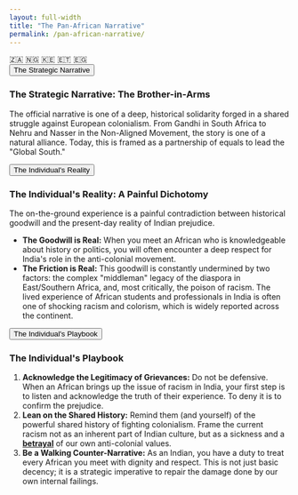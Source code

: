 ```yaml
---
layout: full-width
title: "The Pan-African Narrative"
permalink: /pan-african-narrative/
---
```


<div class="flag-container">
  <span title="South Africa" role="img" aria-label="South Africa Flag">🇿🇦</span>
  <span title="Nigeria" role="img" aria-label="Nigeria Flag">🇳🇬</span>
  <span title="Kenya" role="img" aria-label="Kenya Flag">🇰🇪</span>
  <span title="Ethiopia" role="img" aria-label="Ethiopia Flag">🇪🇹</span>
  <span title="Egypt" role="img" aria-label="Egypt Flag">🇪🇬</span>
</div>

<div class="accordion">
      <div class="accordion-item">
        <button class="accordion-header">The Strategic Narrative</button>
        <div class="accordion-content">
          <h3>The Strategic Narrative: The Brother-in-Arms</h3>
          <p>The official narrative is one of a deep, historical solidarity forged in a shared struggle against European colonialism. From Gandhi in South Africa to Nehru and Nasser in the Non-Aligned Movement, the story is one of a natural alliance. Today, this is framed as a partnership of equals to lead the "Global South."</p>
        </div>
      </div>
      <div class="accordion-item">
        <button class="accordion-header">The Individual's Reality</button>
        <div class="accordion-content">
          <h3>The Individual's Reality: A Painful Dichotomy</h3>
          <p>The on-the-ground experience is a painful contradiction between historical goodwill and the present-day reality of Indian prejudice.</p>
          <ul>
            <li><strong>The Goodwill is Real:</strong> When you meet an African who is knowledgeable about history or politics, you will often encounter a deep respect for India's role in the anti-colonial movement.</li>
            <li><strong>The Friction is Real:</strong> This goodwill is constantly undermined by two factors: the complex "middleman" legacy of the diaspora in East/Southern Africa, and, most critically, the poison of racism. The lived experience of African students and professionals in India is often one of shocking racism and colorism, which is widely reported across the continent.</li>
          </ul>
        </div>
      </div>
      <div class="accordion-item">
        <button class="accordion-header">The Individual's Playbook</button>
        <div class="accordion-content">
          <h3>The Individual's Playbook</h3>
          <ol>
            <li><strong>Acknowledge the Legitimacy of Grievances:</strong> Do not be defensive. When an African brings up the issue of racism in India, your first step is to listen and acknowledge the truth of their experience. To deny it is to confirm the prejudice.</li>
            <li><strong>Lean on the Shared History:</strong> Remind them (and yourself) of the powerful shared history of fighting colonialism. Frame the current racism not as an inherent part of Indian culture, but as a sickness and a <strong><a href="/indian-narrative/poison-of-racism/">betrayal</a></strong> of our own anti-colonial values.</li>
            <li><strong>Be a Walking Counter-Narrative:</strong> As an Indian, you have a duty to treat every African you meet with dignity and respect. This is not just basic decency; it is a strategic imperative to repair the damage done by our own internal failings.</li>
          </ol>
        </div>
      </div>
    </div>

<script>
  const links = document.querySelectorAll('.master-link');
  const contents = document.querySelectorAll('.detail-content');

  links.forEach(link => {
    link.addEventListener('click', function(e) {
      e.preventDefault();
      const targetId = this.getAttribute('href').substring(1);

      links.forEach(l => l.classList.remove('active'));
      this.classList.add('active');

      contents.forEach(content => {
        if (content.id === targetId) {
          content.style.display = 'block';
        } else {
          content.style.display = 'none';
        }
      });
    });
  });
</script>